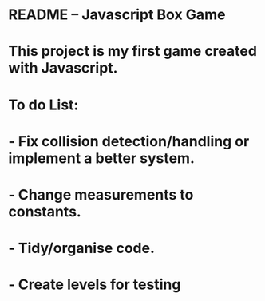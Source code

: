 #	README – Javascript Box Game
#
#	This project is my first game created with Javascript.
#	
#	To do List:
#	- Fix collision detection/handling or implement a better system.
#	- Change measurements to constants.
#	- Tidy/organise code.
#	- Create levels for testing 
#	
